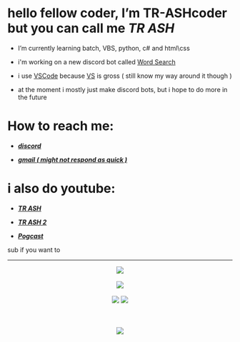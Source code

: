 # hello fellow coder, I’m TR-ASHcoder but you can call me *TR ASH*
- I’m currently learning batch, VBS, python, c# and html\css 


- i'm working on a new discord bot called [Word Search](https://replit.com/@TRASH5/WS#main.py)


- i use [VSCode](https://code.visualstudio.com/docs/?dv=win) because [VS](https://visualstudio.microsoft.com/) is gross ( still know my way around it though )


- at the moment i mostly just make discord bots, but i hope to do more in the future


# How to reach me: 

- [***discord***](https://discord.gg/gvnj4jEV)

- [***gmail ( might not respond as quick )***](trash3791@gmail.com)

# i also do youtube:

- [***TR ASH***](https://youtube.com/channel/UCnCUHqT1Jo_JDEtfS07g42g)

- [***TR ASH 2***](https://www.youtube.com/channel/UCXSm6rL33g7y_19mjrnuoVQ)

- [***Pogcast***](https://www.youtube.com/channel/UCv501WiSQ5ePSuVOqyVG4Rw)

sub if you want to








____


<p align="center">
  <img src="https://github-readme-stats.vercel.app/api?username=TR-ASHcoder&theme=tokyonight" />
  <br/>
  <br/> 
  <img src="https://github-readme-stats-eight-theta.vercel.app/api/top-langs/?username=TR-ASHcoder&layout=Demo&exclude_lang=ruby&theme=tokyonight" />
  <br/>
  <br/> 
  <img src="https://discord.c99.nl/widget/theme-3/385354004114178050.png"/> <img src="https://discord.c99.nl/widget/theme-3/1021290135918219264.png"/>
  <br>
  <br>
</a>
  <br />
  <br />
  <img src="https://komarev.com/ghpvc/?username=TR-ASHcoder&style=flat&color=red"/>
</p>








